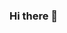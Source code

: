 ### Hi there 👋

<!--
**TruongLeDuy123/TruongLeDuy123** is a ✨ _special_ ✨ repository because its `README.md` (this file) appears on your GitHub profile.

Here are some ideas to get you started:

- 🔭 I’m currently working on https://www.uit.edu.vn/
- 🌱 I’m currently learning Deep Learning, Computer Vision and Web Development
- 📫 How to reach me: 20522083@gm.uit.edu.vn
-->

